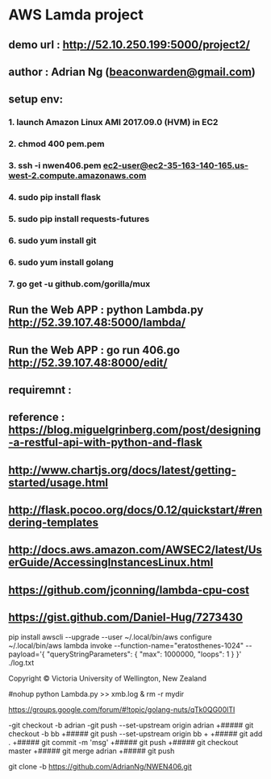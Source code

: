 


#  AWS  Lamda project
## demo url :  http://52.10.250.199:5000/project2/
## author :  Adrian Ng  (beaconwarden@gmail.com)
## setup env:
### 1.  launch Amazon Linux AMI 2017.09.0 (HVM) in EC2
### 2.  chmod 400 pem.pem
### 3.  ssh -i nwen406.pem ec2-user@ec2-35-163-140-165.us-west-2.compute.amazonaws.com
### 4.  sudo pip install flask
### 5.  sudo pip install requests-futures
### 6.  sudo yum install git 
### 6.  sudo yum install golang
### 7.  go get -u github.com/gorilla/mux  
## Run the Web APP :   python Lambda.py    http://52.39.107.48:5000/lambda/
## Run the Web APP :   go run 406.go    http://52.39.107.48:8000/edit/
## requiremnt :  
## reference : https://blog.miguelgrinberg.com/post/designing-a-restful-api-with-python-and-flask
## http://www.chartjs.org/docs/latest/getting-started/usage.html
## http://flask.pocoo.org/docs/0.12/quickstart/#rendering-templates
## http://docs.aws.amazon.com/AWSEC2/latest/UserGuide/AccessingInstancesLinux.html
## https://github.com/jconning/lambda-cpu-cost
## https://gist.github.com/Daniel-Hug/7273430




pip install awscli --upgrade --user
~/.local/bin/aws configure
~/.local/bin/aws  lambda invoke --function-name="eratosthenes-1024" --payload='{ "queryStringParameters": { "max": 1000000, "loops": 1 } }' ./log.txt

Copyright © Victoria University of Wellington, New Zealand



#nohup python Lambda.py >> xmb.log &
rm -r mydir

https://groups.google.com/forum/#!topic/golang-nuts/qTk0QG00lTI




-git checkout -b adrian
 -git push --set-upstream origin adrian
 +##### git checkout -b bb
 +##### git push --set-upstream origin bb
 +
 +##### git add .
 +##### git commit -m 'msg'
 +##### git push
 +##### git checkout master
 +##### git merge adrian
 +##### git push
 
 git clone -b  https://github.com/AdrianNg/NWEN406.git